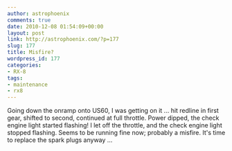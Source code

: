 ```yaml
---
author: astrophoenix
comments: true
date: 2010-12-08 01:54:09+00:00
layout: post
link: http://astrophoenix.com/?p=177
slug: 177
title: Misfire?
wordpress_id: 177
categories:
- RX-8
tags:
- maintenance
- rx8
---
```


Going down the onramp onto US60, I was getting on it ... hit redline in first gear, shifted to second, continued at full throttle. Power dipped, the check engine light started flashing! I let off the throttle, and the check engine light stopped flashing. Seems to be running fine now; probably a misfire. It's time to replace the spark plugs anyway ...
